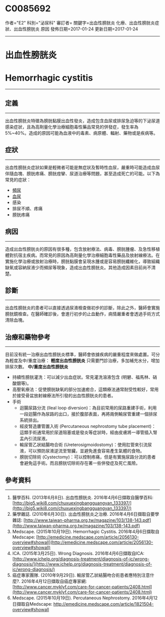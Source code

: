 # C0085692
作者="E2"
科別="泌尿科"
審訂者=
關鍵字=出血性膀胱炎 化療、出血性膀胱炎症狀、出血性膀胱炎 原因
發佈日期=2017-01-24
更新日期=2017-01-24

----------
# 出血性膀胱炎
# Hemorrhagic cystitis
----------
## 定義
----------

出血性膀胱炎特徵為膀胱黏膜出血性發炎，造成包含血尿或排尿急迫等的下泌尿道感染症狀，且為高劑量化學治療細胞毒性藥品常見的併發症，發生率為5%~40%。造成的原因可能為血液中的毒素、病原體、輻射、藥物或是疾病等。 

## 症狀
----------

出血性膀胱炎症狀如果是輕微者可能是無症狀及暫時性血尿，嚴重時可能造成血尿伴隨血塊、膀胱疼痛、膀胱痙攣、尿道治療等問題，甚至造成死亡的可能。以下為常見的症狀：

- [頻尿](C0042023)
- [血尿](C0018965)
- 感染
- 排尿不順、疼痛
- 膀胱疼痛
## 病因
----------

造成出血性膀胱炎的原因有很多種，包含放射療法、病毒、膀胱腫瘤、及急性移植體對抗宿主疾病。而常見的原因為高劑量化學治療細胞毒性藥品及放射線療法。在實施化學治療或放射治療時，膀胱黏膜會呈現水腫或是容易膀胱纖維化，導致組織缺氧或容納尿液少而頻尿等現象，造成出血性膀胱炎。其他造成因素目前尚不清楚。

## 診斷
----------

出血性膀胱炎的患者可以直接透過尿液檢查做初步的診斷，除此之外，醫師會實施膀胱鏡檢查。在醫師確診後，會進行初步的止血動作，病情嚴重者會透過手術方式清除血塊。

## 治療和藥物參考
----------

目前沒有統一治療出血性膀胱炎標準，醫師會依據疾病的嚴重程度來做處置。可分為輕度及中/重度治療：
**輕度出血性膀胱炎**
只需要門診治療，多加補充水分，增加排尿次數。
**中/重度出血性膀胱炎**

- 持續性膀胱灌洗：可以減少出血症狀。常見灌洗溶液包含 (明礬、福馬林、硝酸銀等)。
- 高壓氧療法：促使膀胱缺氧的部分加速癒合，這類療法通常耐受性較好，常用於接受骨盆放射線療法所引發的出血性膀胱炎的患者。
- 手術
  - 迴腸尿路分流 (Ileal loop diversion)：為目前常用的尿路重建手術，利用一段迴腸作為尿路的出口，接於腹部表面，再將兩側輸尿管重建一個排尿系統排出。
  - 經皮腎造廔管置入術 (Percutaneous nephrostomy tube placement)：這類手術通常用於尿道阻塞或是發炎等症狀時，經由皮膚將一導管插入腎盂內引流尿液。
  - 輸尿管乙狀結腸吻合術 (Ureterosigmoidostomy)：使用肛管來引流尿液，可以預防尿液逆流至腎臟，並避免進食容易產生氣體的食物。
  - 膀胱切除術 (Cystectomy)：可以控制疼痛，但是有實施尿路分流的患者會避免這手術。而且膀胱切除術存在著一些併發症及死亡風險。 
## 參考資料
----------
1. 醫學百科. (2013年6月8日). 出血性膀胱炎. 2016年4月6日擷取自醫學百科:
  [http://big5.wiki8.com/chuxuexingbangguangyan_133397/](http://big5.wiki8.com/chuxuexingbangguangyan_133397/)
2. 藥學雜誌. (2010年6月30日). 出血性膀胱炎之治療. 2016年4月6日擷取自要學雜誌:
  [http://www.taiwan-pharma.org.tw/magazine/103/138-143.pdf](http://www.taiwan-pharma.org.tw/magazine/103/138-143.pdf)
3. Medscape. (2015年10月19日). Hemorrhagic Cystitis. 2016年4月6日擷取自Medscape:
  [http://emedicine.medscape.com/article/2056130-overview#showall](http://emedicine.medscape.com/article/2056130-overview#showall)
4. ICA. (2015年3月25日). Wrong Diagnosis. 2016年4月6日擷取自ICA:
  [http://www.ichelp.org/diagnosis-treatment/diagnosis-of-ic/wrong-diagnosis/](http://www.ichelp.org/diagnosis-treatment/diagnosis-of-ic/wrong-diagnosis/)
5. 癌症專家團隊. (2010年9月29日). 輸尿管乙狀結腸吻合術患者應特別注意什麼?. 2016年4月12日擷取自癌症專家網:
  [http://www.cancer.myklyf.com/care-for-cancer-patients/2408.html](http://www.cancer.myklyf.com/care-for-cancer-patients/2408.html)
6. Medscape. (2015年10月19日). Percutaneous Nephrostomy. 2016年4月12日擷取自Medscape:
  http://emedicine.medscape.com/article/1821504-overview#showall

